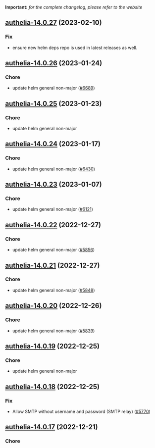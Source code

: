 **Important:**
*for the complete changelog, please refer to the website*




## [authelia-14.0.27](https://github.com/truecharts/charts/compare/authelia-14.0.26...authelia-14.0.27) (2023-02-10)

### Fix

- ensure new helm deps repo is used in latest releases as well.
  
  


## [authelia-14.0.26](https://github.com/truecharts/charts/compare/authelia-14.0.25...authelia-14.0.26) (2023-01-24)

### Chore

- update helm general non-major ([#6689](https://github.com/truecharts/charts/issues/6689))
  
  


## [authelia-14.0.25](https://github.com/truecharts/charts/compare/authelia-14.0.24...authelia-14.0.25) (2023-01-23)

### Chore

- update helm general non-major
  
  


## [authelia-14.0.24](https://github.com/truecharts/charts/compare/authelia-14.0.23...authelia-14.0.24) (2023-01-17)

### Chore

- update helm general non-major ([#6430](https://github.com/truecharts/charts/issues/6430))
  
  


## [authelia-14.0.23](https://github.com/truecharts/charts/compare/authelia-14.0.22...authelia-14.0.23) (2023-01-07)

### Chore

- update helm general non-major ([#6121](https://github.com/truecharts/charts/issues/6121))
  
  


## [authelia-14.0.22](https://github.com/truecharts/charts/compare/authelia-14.0.21...authelia-14.0.22) (2022-12-27)

### Chore

- update helm general non-major ([#5856](https://github.com/truecharts/charts/issues/5856))
  
  


## [authelia-14.0.21](https://github.com/truecharts/charts/compare/authelia-14.0.20...authelia-14.0.21) (2022-12-27)

### Chore

- update helm general non-major ([#5848](https://github.com/truecharts/charts/issues/5848))
  
  


## [authelia-14.0.20](https://github.com/truecharts/charts/compare/authelia-14.0.19...authelia-14.0.20) (2022-12-26)

### Chore

- update helm general non-major ([#5839](https://github.com/truecharts/charts/issues/5839))
  
  


## [authelia-14.0.19](https://github.com/truecharts/charts/compare/authelia-14.0.18...authelia-14.0.19) (2022-12-25)

### Chore

- update helm general non-major
  
  


## [authelia-14.0.18](https://github.com/truecharts/charts/compare/authelia-14.0.17...authelia-14.0.18) (2022-12-25)

### Fix

- Allow SMTP without username and password (SMTP relay) ([#5770](https://github.com/truecharts/charts/issues/5770))
  
  


## [authelia-14.0.17](https://github.com/truecharts/charts/compare/authelia-14.0.16...authelia-14.0.17) (2022-12-21)

### Chore
